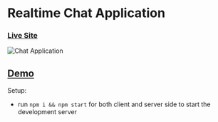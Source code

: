 # Realtime Chat Application

### [Live Site](https://appchitchat.netlify.app/chat)

![Chat Application](https://i.ytimg.com/vi/ZwFA3YMfkoc/maxresdefault.jpg)

## [Demo](https://appchitchat.netlify.app/chat)

Setup:

- run `npm i && npm start` for both client and server side to start the development server
